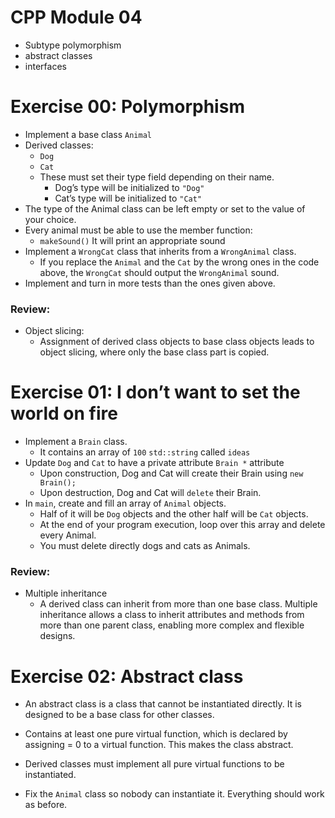 # CPP Module 04
- Subtype polymorphism
- abstract classes
- interfaces


# Exercise 00: Polymorphism
- Implement a base class `Animal`
- Derived classes:
	- `Dog`
	- `Cat`
	- These must set their type field depending on their name.
		- Dog’s type will be initialized to `"Dog"`
		- Cat’s type will be initialized to `"Cat"`
- The type of the Animal class can be left empty or set to the value of your choice.
- Every animal must be able to use the member function:
	- `makeSound()` It will print an appropriate sound
- Implement a `WrongCat` class that inherits from a `WrongAnimal` class. 
	- If you replace the `Animal` and the `Cat` by the wrong ones in the code above, the `WrongCat` should output the `WrongAnimal` sound.
- Implement and turn in more tests than the ones given above.

### Review:
- Object slicing:
	- Assignment of derived class objects to base class objects leads to object slicing, where only the base class part is copied.


# Exercise 01: I don’t want to set the world on fire
- Implement a `Brain` class. 
	- It contains an array of `100` `std::string` called `ideas`
- Update `Dog` and `Cat` to have a private attribute `Brain *` attribute
	- Upon construction, Dog and Cat will create their Brain using `new Brain();`
	- Upon destruction, Dog and Cat will `delete` their Brain.
- In `main`, create and fill an array of `Animal` objects.
	- Half of it will be `Dog` objects and the other half will be `Cat` objects.
	- At the end of your program execution, loop over this array and delete every Animal.
	- You must delete directly dogs and cats as Animals.

### Review:
- Multiple inheritance
	- A derived class can inherit from more than one base class. Multiple inheritance allows a class to inherit attributes and methods from more than one parent class, enabling more complex and flexible designs.



# Exercise 02: Abstract class
- An abstract class is a class that cannot be instantiated directly. It is designed to be a base class for other classes.
- Contains at least one pure virtual function, which is declared by assigning = 0 to a virtual function. This makes the class abstract.
- Derived classes must implement all pure virtual functions to be instantiated.

- Fix the `Animal` class so nobody can instantiate it. Everything should work as before.